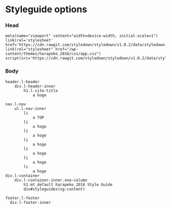 # Styleguide options

### Head

    meta(name="viewport" content="width=device-width, initial-scale=1")
    link(rel='stylesheet' href='https://cdn.rawgit.com/styledown/styledown/v1.0.2/data/styledown.css')
    link(rel="stylesheet" href="/wp-content/themes/harapeko_2016/css/app.css")
    script(src='https://cdn.rawgit.com/styledown/styledown/v1.0.2/data/styledown.js')

### Body

    header.l-header
        div.l-header-inner
            h1.l-site-title
                a hoge

    nav.l-nav
        ul.l-nav-inner
            li
                a TOP
            li
                a hoge
            li
                a hoge
            li
                a hoge
            li
                a hoge
            li
                a hoge
            li
                a hoge
    div.l-container
        div.l-container-inner.one-column
            h1.mt_default harapeko_2016 Style Guide
            div#styleguides(sg-content)

    footer.l-footer
      div.l-footer-inner